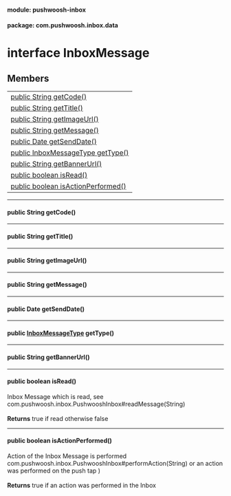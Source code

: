 
#### module: pushwoosh-inbox  

#### package: com.pushwoosh.inbox.data  

# <a name="heading"></a>interface InboxMessage  

## Members  

<table>
	<tr>
		<td><a href="#1a3c4c237e75a65d77daf0abe9a2d2c75b">public String getCode()</a></td>
	</tr>
	<tr>
		<td><a href="#1a860d84fd1e273b09d23d80ccba579753">public String getTitle()</a></td>
	</tr>
	<tr>
		<td><a href="#1a519d716904922c6cf43cd18845cf5438">public String getImageUrl()</a></td>
	</tr>
	<tr>
		<td><a href="#1a0de7439d51a31d500ce5ac089cc5ae7d">public String getMessage()</a></td>
	</tr>
	<tr>
		<td><a href="#1a4a7088640e67c69f05fd0e31823a4972">public Date getSendDate()</a></td>
	</tr>
	<tr>
		<td><a href="#1a0b27893fa0fa49e9494ef2120faaf5d1">public InboxMessageType getType()</a></td>
	</tr>
	<tr>
		<td><a href="#1a43268afb78e5bed111c4c4cabce53899">public String getBannerUrl()</a></td>
	</tr>
	<tr>
		<td><a href="#1a8d122b60de3016560a0cffc41b07676d">public boolean isRead()</a></td>
	</tr>
	<tr>
		<td><a href="#1afcc43711c3f1fe3fc9241bf83c3850c9">public boolean isActionPerformed()</a></td>
	</tr>
</table>


----------  
  

#### <a name="1a3c4c237e75a65d77daf0abe9a2d2c75b"></a>public String getCode()  


----------  
  

#### <a name="1a860d84fd1e273b09d23d80ccba579753"></a>public String getTitle()  


----------  
  

#### <a name="1a519d716904922c6cf43cd18845cf5438"></a>public String getImageUrl()  


----------  
  

#### <a name="1a0de7439d51a31d500ce5ac089cc5ae7d"></a>public String getMessage()  


----------  
  

#### <a name="1a4a7088640e67c69f05fd0e31823a4972"></a>public Date getSendDate()  


----------  
  

#### <a name="1a0b27893fa0fa49e9494ef2120faaf5d1"></a>public <a href="InboxMessageType.md">InboxMessageType</a> getType()  


----------  
  

#### <a name="1a43268afb78e5bed111c4c4cabce53899"></a>public String getBannerUrl()  


----------  
  

#### <a name="1a8d122b60de3016560a0cffc41b07676d"></a>public boolean isRead()  
Inbox Message which is read, see com.pushwoosh.inbox.PushwooshInbox#readMessage(String)<br/><br/><strong>Returns</strong> true if read otherwise false 

----------  
  

#### <a name="1afcc43711c3f1fe3fc9241bf83c3850c9"></a>public boolean isActionPerformed()  
Action of the Inbox Message is performed com.pushwoosh.inbox.PushwooshInbox#performAction(String) or an action was performed on the push tap ) <br/><br/><strong>Returns</strong> true if an action was performed in the Inbox 